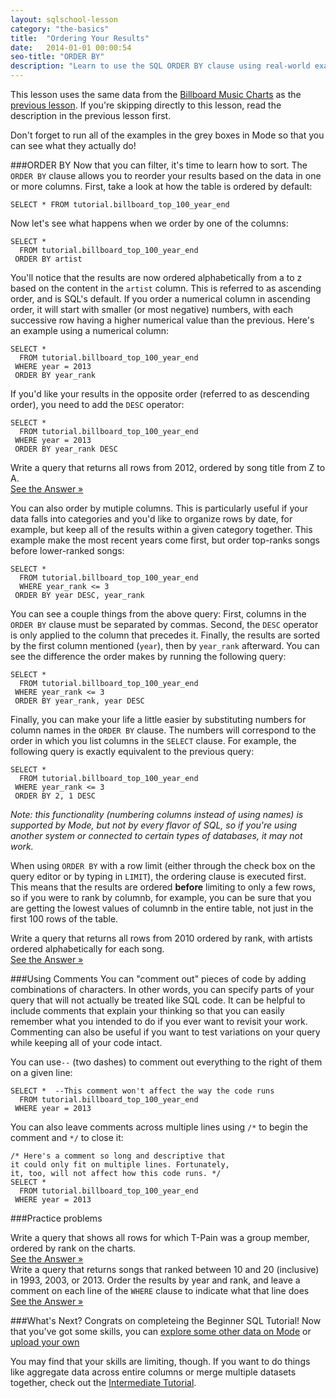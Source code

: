 ```yaml
---
layout: sqlschool-lesson
category: "the-basics"
title:  "Ordering Your Results"
date:   2014-01-01 00:00:54
seo-title: "ORDER BY"
description: "Learn to use the SQL ORDER BY clause using real-world examples. Free, interactive SQL tutorials to develop your data analysis skills."
---
```


This lesson uses the same data from the [Billboard Music Charts](http://www.billboard.com/charts) as the [previous lesson](/the-basics/logical-operators.html). If you're skipping directly to this lesson, read the description in the previous lesson first.

Don't forget to run all of the examples in the grey boxes in Mode so that you can see what they actually do!

###ORDER BY
Now that you can filter, it's time to learn how to sort. The `ORDER BY` clause allows you to reorder your results based on the data in one or more columns. First, take a look at how the table is ordered by default:

    SELECT * FROM tutorial.billboard_top_100_year_end

Now let's see what happens when we order by one of the columns:

    SELECT * 
      FROM tutorial.billboard_top_100_year_end
     ORDER BY artist

You'll notice that the results are now ordered alphabetically from a to z based on the content in the `artist` column. This is referred to as ascending order, and is SQL's default. If you order a numerical column in ascending order, it will start with smaller (or most negative) numbers, with each successive row having a higher numerical value than the previous. Here's an example using a numerical column:

    SELECT * 
      FROM tutorial.billboard_top_100_year_end
     WHERE year = 2013
     ORDER BY year_rank

If you'd like your results in the opposite order (referred to as descending order), you need to add the `DESC` operator:

    SELECT * 
      FROM tutorial.billboard_top_100_year_end
     WHERE year = 2013
     ORDER BY year_rank DESC

<div class="practice-prob">
  Write a query that returns all rows from 2012, ordered by song title from Z to A.
</div>
<div class="practice-prob-answer">
  <a href="https://modeanalytics.com/tutorial/reports/bb73b574f95a" target="_blank">See the Answer &raquo;</a>
</div>

You can also order by mutiple columns. This is particularly useful if your data falls into categories and you'd like to organize rows by date, for example, but keep all of the results within a given category together. This example make the most recent years come first, but order top-ranks songs before lower-ranked songs:

    SELECT * 
      FROM tutorial.billboard_top_100_year_end
      WHERE year_rank <= 3
     ORDER BY year DESC, year_rank

You can see a couple things from the above query: First, columns in the `ORDER BY` clause must be separated by commas. Second, the `DESC` operator is only applied to the column that precedes it. Finally, the results are sorted by the first column mentioned (`year`), then by `year_rank` afterward. You can see the difference the order makes by running the following query:

    SELECT * 
      FROM tutorial.billboard_top_100_year_end
     WHERE year_rank <= 3
     ORDER BY year_rank, year DESC

Finally, you can make your life a little easier by substituting numbers for column names in the `ORDER BY` clause. The numbers will correspond to the order in which you list columns in the `SELECT` clause. For example, the following query is exactly equivalent to the previous query:

    SELECT * 
      FROM tutorial.billboard_top_100_year_end
     WHERE year_rank <= 3
     ORDER BY 2, 1 DESC

*Note: this functionality (numbering columns instead of using names) is supported by Mode, but not by every flavor of SQL, so if you're using another system or connected to certain types of databases, it may not work.*

When using `ORDER BY` with a row limit (either through the check box on the query editor or by typing in `LIMIT`), the ordering clause is executed first. This means that the results are ordered **before** limiting to only a few rows, so if you were to rank by columnb, for example, you can be sure that you are getting the lowest values of columnb in the entire table, not just in the first 100 rows of the table.

<div class="practice-prob">
  Write a query that returns all rows from 2010 ordered by rank, with artists ordered alphabetically for each song.
</div>
<div class="practice-prob-answer">
  <a href="https://modeanalytics.com/tutorial/reports/1e40d45ef12f" target="_blank">See the Answer &raquo;</a>
</div>

###Using Comments
You can "comment out" pieces of code by adding combinations of characters. In other words, you can specify parts of your query that will not actually be treated like SQL code. It can be helpful to include comments that explain your thinking so that you can easily remember what you intended to do if you ever want to revisit your work. Commenting can also be useful if you want to test variations on your query while keeping all of your code intact. 

You can use`--` (two dashes)  to comment out everything to the right of them on a given line:

    SELECT *  --This comment won't affect the way the code runs
      FROM tutorial.billboard_top_100_year_end
     WHERE year = 2013

You can also leave comments across multiple lines using `/*` to begin the comment and `*/` to close it:

    /* Here's a comment so long and descriptive that
    it could only fit on multiple lines. Fortunately,
    it, too, will not affect how this code runs. */
    SELECT *
      FROM tutorial.billboard_top_100_year_end
     WHERE year = 2013

###Practice problems
<div class="practice-prob">
  Write a query that shows all rows for which T-Pain was a group member, ordered by rank on the charts.
</div>
<div class="practice-prob-answer">
  <a href="https://modeanalytics.com/tutorial/reports/e162590d4dd9" target="_blank">See the Answer &raquo;</a>
</div>

<div class="practice-prob">
  Write a query that returns songs that ranked between 10 and 20 (inclusive) in 1993, 2003, or 2013. Order the results by year and rank, and leave a comment on each line of the <code>WHERE</code> clause to indicate what that line does
</div>
<div class="practice-prob-answer">
  <a href="https://modeanalytics.com/tutorial/reports/34a457c9e468" target="_blank">See the Answer &raquo;</a>
</div>

<!--
###What Others Have Done
One of the defining features of Mode is that much of the work done using it is made public for others to view, copy, and improve upon. We strongly encourage you to check out some of the other work in Mode when you feel like taking a break from tutorials.

Having just worked with Billboard's data, you might be interested in this piece of work: Mode's own [Benn Stancil](https://modeanalytics.com/benn) used this same dataset to explore One-Hit Wonders and [published his results on the Mode blog](http://blog.modeanalytics.com/one-hit-wonders/). You can view the queries that produced some of his charts here:

* [Count of artists by number of years they appear in the top 100](https://modeanalytics.com/benn/reports/77722338413b/runs/b2b0ec93f18c)
* [Count of songs by artists who appeared 5 or more times](https://modeanalytics.com/benn/reports/35e501d8a817/runs/2a21f3e6792d)
* [Chance of returning to the charts by debut position](https://modeanalytics.com/benn/reports/196cc398735c/runs/c6619b9e4b0d)
* [Chance of returning by number of songs in debut year](https://modeanalytics.com/benn/reports/df676f8e1c51/runs/bd46684795e1)
* [Chance of returning by time since last hit and number of hits](https://modeanalytics.com/benn/reports/318c4eb50378/runs/36f848b3c923)

These queries contain some advanced concepts that you may not yet understand. Don't worry &mdash; you'll be there after the Intermediate tutorial.
-->

###What's Next?
Congrats on completeing the Beginner SQL Tutorial! Now that you've got some skills, you can [explore some other data on Mode](https://modeanalytics.com/explore/tables) or [upload your own](https://modeanalytics.com)

You may find that your skills are limiting, though. If you want to do things like aggregate data across entire columns or merge multiple datasets together, check out the [Intermediate Tutorial](/intermediate/aggregation-functions.html).
